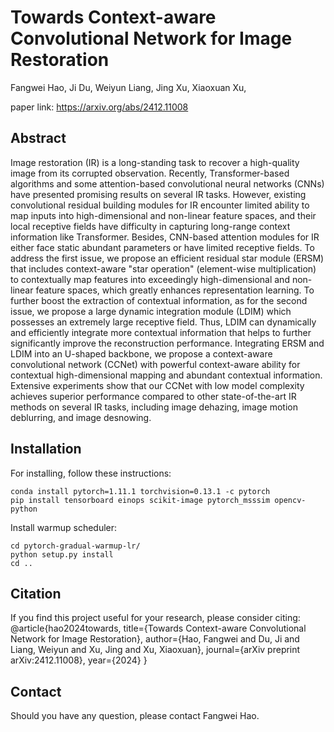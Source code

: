 # Towards Context-aware Convolutional Network for Image Restoration

Fangwei Hao, Ji Du, Weiyun Liang, Jing Xu, Xiaoxuan Xu,

paper link: https://arxiv.org/abs/2412.11008
 ## Abstract
Image restoration (IR) is a long-standing task to recover a high-quality image from its corrupted observation. Recently, Transformer-based algorithms and some attention-based convolutional neural networks (CNNs) have presented promising results on several IR tasks. However, existing convolutional residual building modules for IR encounter limited ability to map inputs into high-dimensional and non-linear feature spaces, and their local receptive fields have difficulty in capturing long-range context information like Transformer. Besides, CNN-based attention modules for IR either face static abundant parameters or have limited receptive fields. To address the first issue, we propose an efficient residual star module (ERSM) that includes context-aware "star operation" (element-wise multiplication) to contextually map features into exceedingly high-dimensional and non-linear feature spaces, which greatly enhances representation learning. To further boost the extraction of contextual information, as for the second issue, we propose a large dynamic integration module (LDIM) which possesses an extremely large receptive field. Thus, LDIM can dynamically and efficiently integrate more contextual information that helps to further significantly improve the reconstruction performance. Integrating ERSM and LDIM into an U-shaped backbone, we propose a context-aware convolutional network (CCNet) with powerful context-aware ability for contextual high-dimensional mapping and abundant contextual information. Extensive experiments show that our CCNet with low model complexity achieves superior performance compared to other state-of-the-art IR methods on several IR tasks, including image dehazing, image motion deblurring, and image desnowing.

## Installation
For installing, follow these instructions:
~~~
conda install pytorch=1.11.1 torchvision=0.13.1 -c pytorch
pip install tensorboard einops scikit-image pytorch_msssim opencv-python
~~~
Install warmup scheduler:
~~~
cd pytorch-gradual-warmup-lr/
python setup.py install
cd ..
~~~

## Citation
If you find this project useful for your research, please consider citing:
@article{hao2024towards,
  title={Towards Context-aware Convolutional Network for Image Restoration},
  author={Hao, Fangwei and Du, Ji and Liang, Weiyun and Xu, Jing and Xu, Xiaoxuan},
  journal={arXiv preprint arXiv:2412.11008},
  year={2024}
}

## Contact
Should you have any question, please contact Fangwei Hao.
